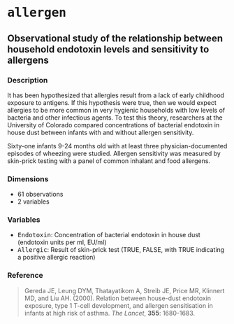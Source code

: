 # <tt>allergen</tt>
## Observational study of the relationship between household endotoxin levels and sensitivity to allergens

### Description

It has been hypothesized that allergies result from a lack of early childhood exposure to antigens. If this hypothesis were true, then we would expect allergies to be more common in very hygienic households with low levels of bacteria and other infectious agents. To test this theory, researchers at the University of Colorado compared concentrations of bacterial endotoxin in house dust between infants with and without allergen sensitivity.

Sixty-one infants 9-24 months old with at least three physician-documented episodes of wheezing were studied.  Allergen sensitivity was measured by skin-prick testing with a panel of common inhalant and food allergens.

### Dimensions

* 61 observations
* 2 variables

### Variables

* <tt>Endotoxin</tt>: Concentration of bacterial endotoxin in house dust (endotoxin units per ml, EU/ml)
* <tt>Allergic</tt>: Result of skin-prick test (TRUE, FALSE, with TRUE indicating a positive allergic reaction)

### Reference

> Gereda JE, Leung DYM, Thatayatikom A, Streib JE, Price MR, Klinnert MD, and Liu AH. (2000). Relation between house-dust endotoxin exposure, type 1 T-cell development, and allergen sensitisation in infants at high risk of asthma.  <em>The Lancet</em>, <b>355</b>: 1680-1683.

